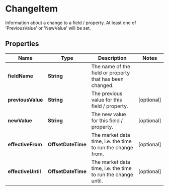 

# ChangeItem

Information about a change to a field / property.  At least one of 'PreviousValue' or 'NewValue' will be set.

## Properties

| Name | Type | Description | Notes |
|------------ | ------------- | ------------- | -------------|
|**fieldName** | **String** | The name of the field or property that has been changed. |  |
|**previousValue** | **String** | The previous value for this field / property. |  [optional] |
|**newValue** | **String** | The new value for this field / property. |  [optional] |
|**effectiveFrom** | **OffsetDateTime** | The market data time, i.e. the time to run the change from. |  [optional] |
|**effectiveUntil** | **OffsetDateTime** | The market data time, i.e. the time to run the change until. |  [optional] |



